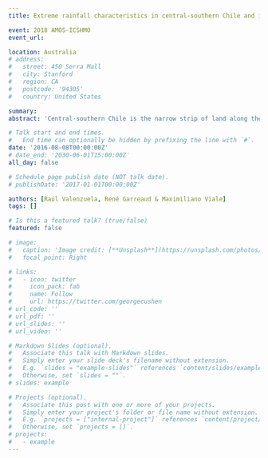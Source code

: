 ```yaml
---
title: Extreme rainfall characteristics in central-southern Chile and its relationship with Atmospheric Rivers

event: 2018 AMOS-ICSHMO
event_url: 

location: Australia
# address:
#   street: 450 Serra Mall
#   city: Stanford
#   region: CA
#   postcode: '94305'
#   country: United States

summary: 
abstract: 'Central-southern Chile is the narrow strip of land along the west coast of South America, bounded to the east by the Andes cordillera. Precipitation is largely produced by mid-latitude storms, ranging from ~100 mm/year around 30°S to more than 2000 mm/year around 41°S. Extreme events have a disproportionally large impact in this region given its complex topography. In this study, we employ 67 years of daily rainfall observations (1950-2016) between 30°S and 41°S to examine the temporal and spatial characteristics of extreme rainfall (using 90th or larger percentiles) in this region. Climate Forecast System Reanalysis (CFSR) products between 1979-2011 allow us to assess the relationship between extreme daily rainfall events, integrated water vapor transport (IVT), and atmospheric rivers (ARs) making landfall along the Chilean coast. Monthly average number of extreme rainy days (RD) increase significantly southward but the extreme rain intensity (RI) has a peak around 36°S. There is a seasonal cycle in RD with a peak in austral wintertime, whereas RI shows no seasonal cycle. Extreme rainfall at selected reference stations (SRS) is relatively homogenous within ~100-250 km of radius. The joint distribution of CFSR-derived zonal- and meridional-IVT and daily rainfall indicates that no straightforward relationship between extreme rainfall and IVT can be established. The mean spatial structure of IVT for all extreme rainfall days at SRS shows that AR-like structures are present during these events. However, mean AR structures from northward locations are composed by extreme days with both AR and NO-AR structures, while southward locations include almost exclusively AR structures. Since ARs are coupled with cold-frontal dynamics, these results suggest that extreme rainfall in northward locations is likely associated with IVT from AR and non-AR sources (e.g. cut off lows), while southern locations are more frequently associated with ARs from landfalling cold fronts.'

# Talk start and end times.
#   End time can optionally be hidden by prefixing the line with `#`.
date: '2016-08-08T00:00:00Z'
# date_end: '2030-06-01T15:00:00Z'
all_day: false

# Schedule page publish date (NOT talk date).
# publishDate: '2017-01-01T00:00:00Z'

authors: [Raúl Valenzuela, René Garreaud & Maximiliano Viale]
tags: []

# Is this a featured talk? (true/false)
featured: false

# image:
#   caption: 'Image credit: [**Unsplash**](https://unsplash.com/photos/bzdhc5b3Bxs)'
#   focal_point: Right

# links:
#   - icon: twitter
#     icon_pack: fab
#     name: Follow
#     url: https://twitter.com/georgecushen
# url_code: ''
# url_pdf: ''
# url_slides: ''
# url_video: ''

# Markdown Slides (optional).
#   Associate this talk with Markdown slides.
#   Simply enter your slide deck's filename without extension.
#   E.g. `slides = "example-slides"` references `content/slides/example-slides.md`.
#   Otherwise, set `slides = ""`.
# slides: example

# Projects (optional).
#   Associate this post with one or more of your projects.
#   Simply enter your project's folder or file name without extension.
#   E.g. `projects = ["internal-project"]` references `content/project/deep-learning/index.md`.
#   Otherwise, set `projects = []`.
# projects:
#   - example
---
```



